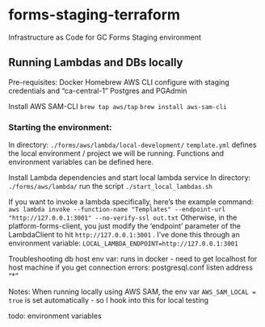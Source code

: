 # forms-staging-terraform

Infrastructure as Code for GC Forms Staging environment

## Running Lambdas and DBs locally

Pre-requisites:
Docker
Homebrew
AWS CLI
configure with staging credentials and “ca-central-1”
Postgres and PGAdmin

Install AWS SAM-CLI
`brew tap aws/tap`
`brew install aws-sam-cli`

### Starting the environment:

In directory:
`./forms/aws/lambda/local-development/`
`template.yml` defines the local environment / project we will be running. Functions and environment variables can be defined here.

Install Lambda dependencies and start local lambda service
In directory: `./forms/aws/lambda/` run the script `./start_local_lambdas.sh`

If you want to invoke a lambda specifically, here’s the example command:
`aws lambda invoke --function-name "Templates" --endpoint-url "http://127.0.0.1:3001" --no-verify-ssl out.txt`
Otherwise, in the platform-forms-client, you just modify the ‘endpoint’ parameter of the LambdaClient to hit `http://127.0.0.1:3001` . I’ve done this through an environment variable:
`LOCAL_LAMBDA_ENDPOINT=http://127.0.0.1:3001`

Troubleshooting
db host env var: runs in docker - need to get localhost for host machine
if you get connection errors: postgresql.conf listen address “\*”

Notes:
When running locally using AWS SAM, the env var `AWS_SAM_LOCAL = true` is set automatically - so I hook into this for local testing

todo: environment variables
